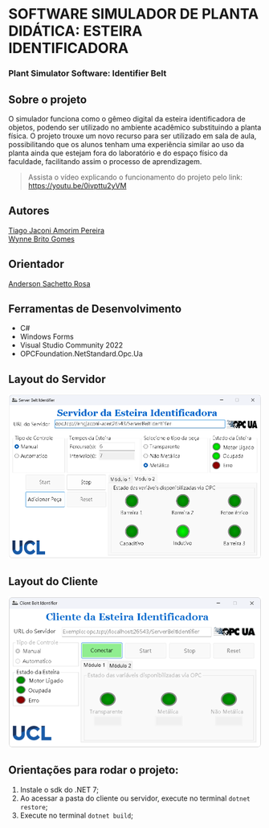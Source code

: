 # SOFTWARE SIMULADOR DE PLANTA DIDÁTICA: ESTEIRA IDENTIFICADORA
### Plant Simulator Software: Identifier Belt

## Sobre o projeto
O simulador funciona como o gêmeo digital da esteira identificadora de objetos, 
podendo ser utilizado no ambiente acadêmico substituindo a planta física. 
O projeto trouxe um novo recurso para ser utilizado em sala de aula, 
possibilitando que os alunos tenham uma experiência similar ao uso da planta ainda que estejam fora do laboratório 
e do espaço físico da faculdade, facilitando assim o processo de aprendizagem.

> Assista o vídeo explicando o funcionamento do projeto pelo link: <a href="https://youtu.be/0ivpttu2yVM" target="_blank">https://youtu.be/0ivpttu2yVM</a>

## Autores
<a href="https://www.linkedin.com/in/tiagojaconi/" target="_blank">Tiago Jaconi Amorim Pereira</a><br>
<a href="https://www.linkedin.com/in/wynnebrito/" target="_blank">Wynne Brito Gomes</a>

## Orientador
<a href="https://www.linkedin.com/in/anderson-sachetto-rosa-bba1a0153/" target="_blank">Anderson Sachetto Rosa</a>

## Ferramentas de Desenvolvimento
- C#
- Windows Forms
- Visual Studio Community 2022
- OPCFoundation.NetStandard.Opc.Ua


## Layout do Servidor
![Imagem da tela do servidor](https://github.com/engjaconi/SimulatorBeltIdentifier/blob/dev/Images/server.png) 
## Layout do Cliente
![Imagem da tela do cliente](https://github.com/engjaconi/SimulatorBeltIdentifier/blob/dev/Images/client.png) 
## Orientações para rodar o projeto:
<ol>
	<li>Instale o sdk do .NET 7;</li>
	<li>Ao acessar a pasta do cliente ou servidor, execute no terminal <code>dotnet restore</code>;</li>
	<li>Execute no terminal <code>dotnet build</code>;</li>
</ol>
